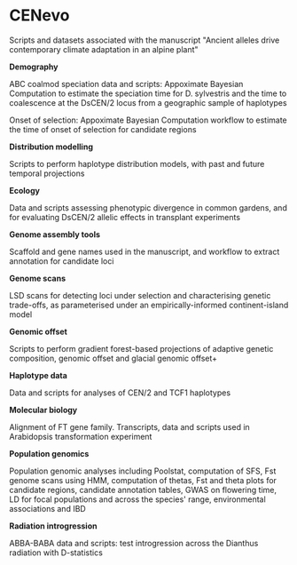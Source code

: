 # CENevo
Scripts and datasets associated with the manuscript "Ancient alleles drive contemporary climate adaptation in an alpine plant"

**Demography**

ABC coalmod speciation data and scripts: Appoximate Bayesian Computation to estimate the speciation time for D. sylvestris and the time to coalescence at the DsCEN/2 locus from a geographic sample of haplotypes

Onset of selection: Appoximate Bayesian Computation workflow to estimate the time of onset of selection for candidate regions

**Distribution modelling**

Scripts to perform haplotype distribution models, with past and future temporal projections

**Ecology**

Data and scripts assessing phenotypic divergence in common gardens, and for evaluating DsCEN/2 allelic effects in transplant experiments

**Genome assembly tools**

Scaffold and gene names used in the manuscript, and workflow to extract annotation for candidate loci

**Genome scans**

LSD scans for detecting loci under selection and characterising genetic trade-offs, as parameterised under an empirically-informed continent-island model

**Genomic offset**

Scripts to perform gradient forest-based projections of adaptive genetic composition, genomic offset and glacial genomic offset+ 

**Haplotype data**

Data and scripts for analyses of CEN/2 and TCF1 haplotypes

**Molecular biology**

Alignment of FT gene family. Transcripts, data and scripts used in Arabidopsis transformation experiment  

**Population genomics**

Population genomic analyses including Poolstat, computation of SFS, Fst genome scans using HMM, computation of thetas, Fst and theta plots for candidate regions, candidate annotation tables, GWAS on flowering time, LD for focal populations and across the species' range, environmental associations and IBD

**Radiation introgression**

ABBA-BABA data and scripts: test introgression across the Dianthus radiation with D-statistics

